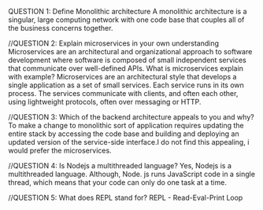 QUESTION 1: Define Monolithic architecture
A monolithic architecture is a singular, large computing network with one code base that couples all of the business concerns together.


//QUESTION 2: Explain microservices in your own understanding
Microservices are an architectural and organizational approach to software development where software is composed of small independent services that communicate over well-defined APIs.
What is microservices explain with example?
Microservices are an architectural style that develops a single application as a set of small services. Each service runs in its own process. The services communicate with clients, and often each other, using lightweight protocols, often over messaging or HTTP.


//QUESTION 3: Which of the backend architecture appeals to you and why?
To make a change to monolithic sort of application requires updating the entire stack by accessing the code base and building and deploying an updated version of the service-side interface.I do not find this appealing, i would prefer the microservices.



//QUESTION 4: Is Nodejs a multithreaded language?
Yes, Nodejs is a multithreaded language. Although, Node. js runs JavaScript code in a single thread, which means that your code can only do one task at a time. 



//QUESTION 5: What does REPL stand for?
REPL - Read-Eval-Print Loop







